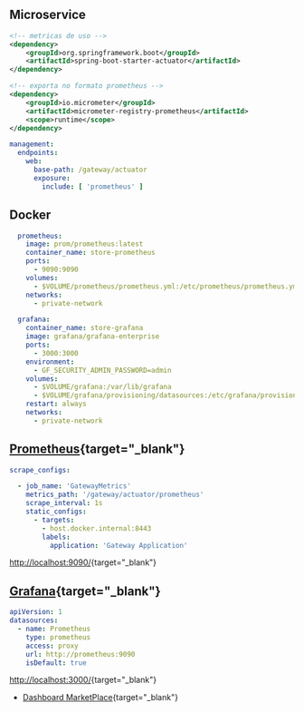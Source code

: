 ## Microservice

``` xml title="pom.xml""
<!-- metricas de uso -->
<dependency>
    <groupId>org.springframework.boot</groupId>
    <artifactId>spring-boot-starter-actuator</artifactId>
</dependency>

<!-- exporta no formato prometheus -->
<dependency>
    <groupId>io.micrometer</groupId>
    <artifactId>micrometer-registry-prometheus</artifactId>
    <scope>runtime</scope>
</dependency>
```

``` yaml title="application.yaml"
management:
  endpoints:
    web:
      base-path: /gateway/actuator
      exposure:
        include: [ 'prometheus' ]
```

## Docker

``` yaml title="docker-compose.yaml"
  prometheus:
    image: prom/prometheus:latest
    container_name: store-prometheus
    ports:
      - 9090:9090
    volumes:
      - $VOLUME/prometheus/prometheus.yml:/etc/prometheus/prometheus.yml
    networks:
      - private-network

  grafana:
    container_name: store-grafana
    image: grafana/grafana-enterprise
    ports:
      - 3000:3000
    environment:
      - GF_SECURITY_ADMIN_PASSWORD=admin
    volumes:
      - $VOLUME/grafana:/var/lib/grafana
      - $VOLUME/grafana/provisioning/datasources:/etc/grafana/provisioning/datasources      
    restart: always
    networks:
      - private-network
```


## [Prometheus](https://prometheus.io){target="_blank"}

``` yaml title="$VOLUME/prometheus/prometheus.yml"
scrape_configs:

  - job_name: 'GatewayMetrics'
    metrics_path: '/gateway/actuator/prometheus'
    scrape_interval: 1s
    static_configs:
      - targets:
        - host.docker.internal:8443
        labels:
          application: 'Gateway Application'
```

[http://localhost:9090/](http://localhost:9090/){target="_blank"}

## [Grafana](https://grafana.com){target="_blank"}

``` yaml title="$VOLUME/grafana/provisioning/datasources/datasourse.yml"
apiVersion: 1
datasources:
  - name: Prometheus
    type: prometheus
    access: proxy
    url: http://prometheus:9090
    isDefault: true
```

[http://localhost:3000/](http://localhost:3000/){target="_blank"}

- [Dashboard MarketPlace](https://grafana.com/grafana/dashboards/){target="_blank"}
